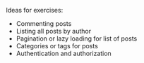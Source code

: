 Ideas for exercises:

  - Commenting posts
  - Listing all posts by author
  - Pagination or lazy loading for list of posts
  - Categories or tags for posts
  - Authentication and authorization
